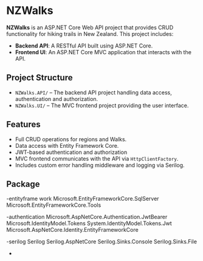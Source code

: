 # NZWalks

**NZWalks** is an ASP.NET Core Web API project that provides CRUD functionality for hiking trails in New Zealand. This project includes:

- **Backend API**: A RESTful API built using ASP.NET Core.
- **Frontend UI**: An ASP.NET Core MVC application that interacts with the API.

##  Project Structure

- `NZWalks.API/` – The backend API project handling data access, authentication and authorization.
- `NZWalks.UI/` – The MVC frontend project providing the user interface.

##  Features

- Full CRUD operations for regions and Walks.
- Data access with Entity Framework Core.
- JWT-based authentication and authorization
- MVC frontend communicates with the API via `HttpClientFactory`.
- Includes custom error handling middleware and logging via Serilog.

## Package

-entityframe work
Microsoft.EntityFrameworkCore.SqlServer
Microsoft.EntityFrameworkCore.Tools

-authentication
Microsoft.AspNetCore.Authentication.JwtBearer
Microsoft.IdentityModel.Tokens
System.IdentityModel.Tokens.Jwt
Microsoft.AspNetCore.Identity.EntityFrameworkCore

-serilog
Serilog
Serilog.AspNetCore
Serilog.Sinks.Console
Serilog.Sinks.File

-

